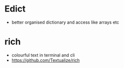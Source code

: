 # Edict
* better organised dictionary and access like arrays etc

# rich
* colourful text in terminal and cli
* https://github.com/Textualize/rich
